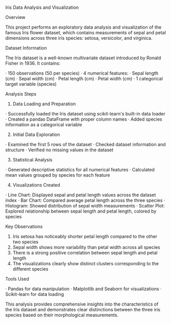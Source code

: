 

Iris Data Analysis and Visualization

Overview

This project performs an exploratory data analysis and visualization of the famous Iris flower dataset, which contains measurements of sepal and petal dimensions across three iris species: setosa, versicolor, and virginica.

Dataset Information

The Iris dataset is a well-known multivariate dataset introduced by Ronald Fisher in 1936. It contains:

· 150 observations (50 per species)
· 4 numerical features:
  · Sepal length (cm)
  · Sepal width (cm)
  · Petal length (cm)
  · Petal width (cm)
· 1 categorical target variable (species)

Analysis Steps

1. Data Loading and Preparation

· Successfully loaded the Iris dataset using scikit-learn's built-in data loader
· Created a pandas DataFrame with proper column names
· Added species information as a categorical variable

2. Initial Data Exploration

· Examined the first 5 rows of the dataset
· Checked dataset information and structure
· Verified no missing values in the dataset

3. Statistical Analysis

· Generated descriptive statistics for all numerical features
· Calculated mean values grouped by species for each feature

4. Visualizations Created

· Line Chart: Displayed sepal and petal length values across the dataset index
· Bar Chart: Compared average petal length across the three species
· Histogram: Showed distribution of sepal width measurements
· Scatter Plot: Explored relationship between sepal length and petal length, colored by species

Key Observations

1. Iris setosa has noticeably shorter petal length compared to the other two species
2. Sepal width shows more variability than petal width across all species
3. There is a strong positive correlation between sepal length and petal length
4. The visualizations clearly show distinct clusters corresponding to the different species

Tools Used

· Pandas for data manipulation
· Matplotlib and Seaborn for visualizations
· Scikit-learn for data loading

This analysis provides comprehensive insights into the characteristics of the Iris dataset and demonstrates clear distinctions between the three iris species based on their morphological measurements.
